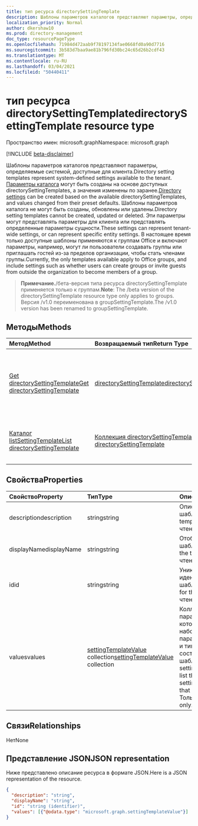 ```yaml
---
title: тип ресурса directorySettingTemplate
description: Шаблоны параметров каталогов представляют параметры, определяемые системой, доступные для клиента.
localization_priority: Normal
author: dkershaw10
ms.prod: directory-management
doc_type: resourcePageType
ms.openlocfilehash: 71984d472aab9f78197134fae0668fd0a90d7716
ms.sourcegitcommit: 3b583d7baa9ae81b796fd30bc24c65d26b2cdf43
ms.translationtype: MT
ms.contentlocale: ru-RU
ms.lasthandoff: 03/04/2021
ms.locfileid: "50440411"
---
```

# <a name="directorysettingtemplate-resource-type"></a><span data-ttu-id="25872-103">тип ресурса directorySettingTemplate</span><span class="sxs-lookup"><span data-stu-id="25872-103">directorySettingTemplate resource type</span></span>

<span data-ttu-id="25872-104">Пространство имен: microsoft.graph</span><span class="sxs-lookup"><span data-stu-id="25872-104">Namespace: microsoft.graph</span></span>

[!INCLUDE [beta-disclaimer](../../includes/beta-disclaimer.md)]

<span data-ttu-id="25872-105">Шаблоны параметров каталогов представляют параметры, определяемые системой, доступные для клиента.</span><span class="sxs-lookup"><span data-stu-id="25872-105">Directory setting templates represent system-defined settings available to the tenant.</span></span> <span data-ttu-id="25872-106">[Параметры каталога](directorysetting.md) могут быть созданы на основе доступных directorySettingTemplates, а значения изменены по заранее.</span><span class="sxs-lookup"><span data-stu-id="25872-106">[Directory settings](directorysetting.md) can be created based on the available directorySettingTemplates, and values changed from their preset defaults.</span></span> <span data-ttu-id="25872-107">Шаблоны параметров каталога не могут быть созданы, обновлены или удалены.</span><span class="sxs-lookup"><span data-stu-id="25872-107">Directory setting templates cannot be created, updated or deleted.</span></span> <span data-ttu-id="25872-108">Эти параметры могут представлять параметры для клиента или представлять определенные параметры сущности.</span><span class="sxs-lookup"><span data-stu-id="25872-108">These settings can represent tenant-wide settings, or can represent specific entity settings.</span></span>  <span data-ttu-id="25872-109">В настоящее время только доступные шаблоны применяются к группам Office и включают параметры, например, могут ли пользователи создавать группы или приглашать гостей из-за пределов организации, чтобы стать членами группы.</span><span class="sxs-lookup"><span data-stu-id="25872-109">Currently, the only templates available apply to Office groups, and include settings such as whether users can create groups or invite guests from outside the organization to become members of a group.</span></span>

> <span data-ttu-id="25872-110">**Примечание.**/бета-версия типа ресурса directorySettingTemplate применяется только к группам.</span><span class="sxs-lookup"><span data-stu-id="25872-110">**Note**: The /beta version of the directorySettingTemplate resource type only applies to groups.</span></span> <span data-ttu-id="25872-111">Версия /v1.0 переименована в groupSettingTemplate.</span><span class="sxs-lookup"><span data-stu-id="25872-111">The /v1.0 version has been renamed to groupSettingTemplate.</span></span>

## <a name="methods"></a><span data-ttu-id="25872-112">Методы</span><span class="sxs-lookup"><span data-stu-id="25872-112">Methods</span></span>

| <span data-ttu-id="25872-113">Метод</span><span class="sxs-lookup"><span data-stu-id="25872-113">Method</span></span>           | <span data-ttu-id="25872-114">Возвращаемый тип</span><span class="sxs-lookup"><span data-stu-id="25872-114">Return Type</span></span>    |<span data-ttu-id="25872-115">Описание</span><span class="sxs-lookup"><span data-stu-id="25872-115">Description</span></span>|
|:---------------|:--------|:----------|
|[<span data-ttu-id="25872-116">Get directorySettingTemplate</span><span class="sxs-lookup"><span data-stu-id="25872-116">Get directorySettingTemplate</span></span>](../api/directorysettingtemplate-get.md) | [<span data-ttu-id="25872-117">directorySettingTemplate</span><span class="sxs-lookup"><span data-stu-id="25872-117">directorySettingTemplate</span></span>](directorysettingtemplate.md) |<span data-ttu-id="25872-118">Ознакомьтесь с определенными свойствами одного из системных объектов directorySettingTemplate.</span><span class="sxs-lookup"><span data-stu-id="25872-118">Read the specific properties of one of the system defined directorySettingTemplate objects.</span></span>|
|[<span data-ttu-id="25872-119">Каталог listSettingTemplate</span><span class="sxs-lookup"><span data-stu-id="25872-119">List directorySettingTemplate</span></span>](../api/directorysettingtemplate-list.md) | [<span data-ttu-id="25872-120">Коллекция directorySettingTemplate</span><span class="sxs-lookup"><span data-stu-id="25872-120">Collection of directorySettingTemplate</span></span>](directorysettingtemplate.md) |<span data-ttu-id="25872-121">Список всех системных объектов directorySettingTemplate.</span><span class="sxs-lookup"><span data-stu-id="25872-121">List all of the system defined directorySettingTemplate objects.</span></span>|

## <a name="properties"></a><span data-ttu-id="25872-122">Свойства</span><span class="sxs-lookup"><span data-stu-id="25872-122">Properties</span></span>
| <span data-ttu-id="25872-123">Свойство</span><span class="sxs-lookup"><span data-stu-id="25872-123">Property</span></span>     | <span data-ttu-id="25872-124">Тип</span><span class="sxs-lookup"><span data-stu-id="25872-124">Type</span></span>   |<span data-ttu-id="25872-125">Описание</span><span class="sxs-lookup"><span data-stu-id="25872-125">Description</span></span>|
|:---------------|:--------|:----------|
|<span data-ttu-id="25872-126">description</span><span class="sxs-lookup"><span data-stu-id="25872-126">description</span></span>|<span data-ttu-id="25872-127">string</span><span class="sxs-lookup"><span data-stu-id="25872-127">string</span></span>|<span data-ttu-id="25872-128">Описание шаблона.</span><span class="sxs-lookup"><span data-stu-id="25872-128">Description of the template.</span></span> <span data-ttu-id="25872-129">Только для чтения.</span><span class="sxs-lookup"><span data-stu-id="25872-129">Read-only.</span></span>|
|<span data-ttu-id="25872-130">displayName</span><span class="sxs-lookup"><span data-stu-id="25872-130">displayName</span></span>|<span data-ttu-id="25872-131">string</span><span class="sxs-lookup"><span data-stu-id="25872-131">string</span></span>|<span data-ttu-id="25872-132">Отображение имени шаблона.</span><span class="sxs-lookup"><span data-stu-id="25872-132">Display name of the template.</span></span> <span data-ttu-id="25872-133">Только для чтения.</span><span class="sxs-lookup"><span data-stu-id="25872-133">Read-only.</span></span> |
|<span data-ttu-id="25872-134">id</span><span class="sxs-lookup"><span data-stu-id="25872-134">id</span></span>|<span data-ttu-id="25872-135">string</span><span class="sxs-lookup"><span data-stu-id="25872-135">string</span></span>| <span data-ttu-id="25872-136">Уникальный идентификатор шаблона.</span><span class="sxs-lookup"><span data-stu-id="25872-136">Unique identifier for the template.</span></span> <span data-ttu-id="25872-137">Только для чтения.</span><span class="sxs-lookup"><span data-stu-id="25872-137">Read-only.</span></span>|
|<span data-ttu-id="25872-138">values</span><span class="sxs-lookup"><span data-stu-id="25872-138">values</span></span>|<span data-ttu-id="25872-139">[settingTemplateValue](settingtemplatevalue.md) collection</span><span class="sxs-lookup"><span data-stu-id="25872-139">[settingTemplateValue](settingtemplatevalue.md) collection</span></span>| <span data-ttu-id="25872-140">Коллекция параметровTemplateValues, которые перечисляют набор доступных параметров, по умолчанию и типов, которые составляют этот шаблон.</span><span class="sxs-lookup"><span data-stu-id="25872-140">Collection of settingTemplateValues that list the set of available settings, defaults and types that make up this template.</span></span>  <span data-ttu-id="25872-141">Только для чтения.</span><span class="sxs-lookup"><span data-stu-id="25872-141">Read-only.</span></span> |

## <a name="relationships"></a><span data-ttu-id="25872-142">Связи</span><span class="sxs-lookup"><span data-stu-id="25872-142">Relationships</span></span>
<span data-ttu-id="25872-143">Нет</span><span class="sxs-lookup"><span data-stu-id="25872-143">None</span></span>


## <a name="json-representation"></a><span data-ttu-id="25872-144">Представление JSON</span><span class="sxs-lookup"><span data-stu-id="25872-144">JSON representation</span></span>

<span data-ttu-id="25872-145">Ниже представлено описание ресурса в формате JSON.</span><span class="sxs-lookup"><span data-stu-id="25872-145">Here is a JSON representation of the resource.</span></span>

<!-- {
  "blockType": "resource",
  "optionalProperties": [

  ],
  "@odata.type": "microsoft.graph.directorySettingTemplate"
}-->

```json
{
  "description": "string",
  "displayName": "string",
  "id": "string (identifier)",
  "values": [{"@odata.type": "microsoft.graph.settingTemplateValue"}]
}

```

<!-- uuid: 8fcb5dbc-d5aa-4681-8e31-b001d5168d79
2015-10-25 14:57:30 UTC -->
<!--
{
  "type": "#page.annotation",
  "description": "directorySettingTemplate resource",
  "keywords": "",
  "section": "documentation",
  "tocPath": "",
  "suppressions": []
}
-->



